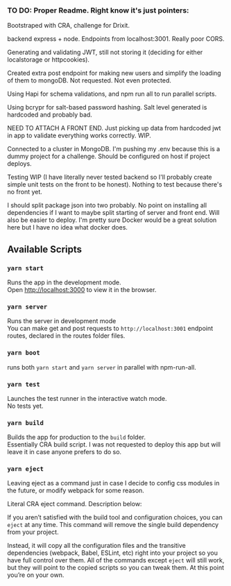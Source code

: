
### TO DO: Proper Readme. Right know it's just pointers:

Bootstraped with CRA, challenge for Drixit.

backend express + node. Endpoints from localhost:3001. Really poor CORS.

Generating and validating JWT, still not storing it (deciding for either localstorage or httpcookies).

Created extra post endpoint for making new users and simplify the loading of them to mongoDB. Not requested. Not even protected.

Using Hapi for schema validations, and npm run all to run parallel scripts.

Using bcrypr for salt-based password hashing. Salt level generated is hardcoded and probably bad.

NEED TO ATTACH A FRONT END. Just picking up data from hardcoded jwt in app to validate everything works correctly. WIP.

Connected to a cluster in MongoDB. I'm pushing my .env because this is a dummy project for a challenge. Should be configured on host if project deploys.

Testing WIP (I have literally never tested backend so I'll probably create simple unit tests on the front to be honest). Nothing to test because there's no front yet.

I should split package json into two probably. No point on installing all dependencies if I want to maybe split starting of server and front end. Will also be easier to deploy. I'm pretty sure Docker would be a great solution here but I have no idea what docker does.

## Available Scripts

### `yarn start`

Runs the app in the development mode.<br />
Open [http://localhost:3000](http://localhost:3000) to view it in the browser.

### `yarn server`

Runs the server in development mode <br />
You can make get and post requests to `http://localhost:3001` endpoint routes, declared in the routes folder files.

### `yarn boot`

runs both `yarn start` and `yarn server` in parallel with npm-run-all.

### `yarn test`

Launches the test runner in the interactive watch mode.<br />
No tests yet.

### `yarn build`

Builds the app for production to the `build` folder.<br />
Essentially CRA build script. I was not requested to deploy this app but will leave it in case anyone prefers to do so.

### `yarn eject`

Leaving eject as a command just in case I decide to config css modules in the future, or modify webpack for some reason.

Literal CRA eject command. Description below:

If you aren’t satisfied with the build tool and configuration choices, you can `eject` at any time. This command will remove the single build dependency from your project.

Instead, it will copy all the configuration files and the transitive dependencies (webpack, Babel, ESLint, etc) right into your project so you have full control over them. All of the commands except `eject` will still work, but they will point to the copied scripts so you can tweak them. At this point you’re on your own.